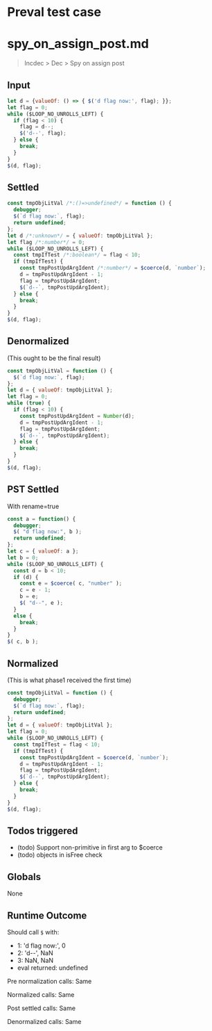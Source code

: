 # Preval test case

# spy_on_assign_post.md

> Incdec > Dec > Spy on assign post

## Input

`````js filename=intro
let d = {valueOf: () => { $('d flag now:', flag); }};
let flag = 0;
while ($LOOP_NO_UNROLLS_LEFT) {
  if (flag < 10) {
    flag = d--;
    $('d--', flag);
  } else {
    break;
  }
}
$(d, flag);
`````


## Settled


`````js filename=intro
const tmpObjLitVal /*:()=>undefined*/ = function () {
  debugger;
  $(`d flag now:`, flag);
  return undefined;
};
let d /*:unknown*/ = { valueOf: tmpObjLitVal };
let flag /*:number*/ = 0;
while ($LOOP_NO_UNROLLS_LEFT) {
  const tmpIfTest /*:boolean*/ = flag < 10;
  if (tmpIfTest) {
    const tmpPostUpdArgIdent /*:number*/ = $coerce(d, `number`);
    d = tmpPostUpdArgIdent - 1;
    flag = tmpPostUpdArgIdent;
    $(`d--`, tmpPostUpdArgIdent);
  } else {
    break;
  }
}
$(d, flag);
`````


## Denormalized
(This ought to be the final result)

`````js filename=intro
const tmpObjLitVal = function () {
  $(`d flag now:`, flag);
};
let d = { valueOf: tmpObjLitVal };
let flag = 0;
while (true) {
  if (flag < 10) {
    const tmpPostUpdArgIdent = Number(d);
    d = tmpPostUpdArgIdent - 1;
    flag = tmpPostUpdArgIdent;
    $(`d--`, tmpPostUpdArgIdent);
  } else {
    break;
  }
}
$(d, flag);
`````


## PST Settled
With rename=true

`````js filename=intro
const a = function() {
  debugger;
  $( "d flag now:", b );
  return undefined;
};
let c = { valueOf: a };
let b = 0;
while ($LOOP_NO_UNROLLS_LEFT) {
  const d = b < 10;
  if (d) {
    const e = $coerce( c, "number" );
    c = e - 1;
    b = e;
    $( "d--", e );
  }
  else {
    break;
  }
}
$( c, b );
`````


## Normalized
(This is what phase1 received the first time)

`````js filename=intro
const tmpObjLitVal = function () {
  debugger;
  $(`d flag now:`, flag);
  return undefined;
};
let d = { valueOf: tmpObjLitVal };
let flag = 0;
while ($LOOP_NO_UNROLLS_LEFT) {
  const tmpIfTest = flag < 10;
  if (tmpIfTest) {
    const tmpPostUpdArgIdent = $coerce(d, `number`);
    d = tmpPostUpdArgIdent - 1;
    flag = tmpPostUpdArgIdent;
    $(`d--`, tmpPostUpdArgIdent);
  } else {
    break;
  }
}
$(d, flag);
`````


## Todos triggered


- (todo) Support non-primitive in first arg to $coerce
- (todo) objects in isFree check


## Globals


None


## Runtime Outcome


Should call `$` with:
 - 1: 'd flag now:', 0
 - 2: 'd--', NaN
 - 3: NaN, NaN
 - eval returned: undefined

Pre normalization calls: Same

Normalized calls: Same

Post settled calls: Same

Denormalized calls: Same
